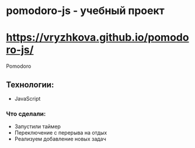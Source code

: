 # pomodoro-js - учебный проект

# https://vryzhkova.github.io/pomodoro-js/

Pomodoro

## Технологии:

- JavaScript

### Что сделали:

- Запустили таймер
- Переключение с перерыва на отдых
- Реализуем добавление новых задач
